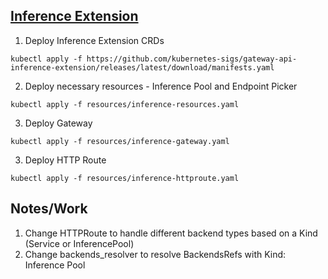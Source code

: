 ## [Inference Extension](https://gateway-api-inference-extension.sigs.k8s.io/guides/)

1. Deploy Inference Extension CRDs

```
kubectl apply -f https://github.com/kubernetes-sigs/gateway-api-inference-extension/releases/latest/download/manifests.yaml
```

2. Deploy necessary resources - Inference Pool and Endpoint Picker
```
kubectl apply -f resources/inference-resources.yaml
```

3. Deploy Gateway

```
kubectl apply -f resources/inference-gateway.yaml
```


3. Deploy HTTP Route
```
kubectl apply -f resources/inference-httproute.yaml
```

## Notes/Work

1. Change HTTPRoute to handle different backend types based on a Kind (Service or InferencePool)
1. Change backends_resolver to resolve BackendsRefs with Kind: Inference Pool


